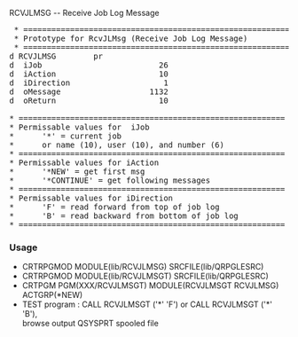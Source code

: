 RCVJLMSG -- Receive Job Log Message

<pre>
 * =========================================================
 * Prototype for RcvJLMsg (Receive Job Log Message)         
 * =========================================================
d RCVJLMSG        pr                                        
d  iJob                         26                          
d  iAction                      10                          
d  iDirection                    1                          
d  oMessage                   1132                          
d  oReturn                      10                          

* =========================================================
* Permissable values for  iJob                             
*      '*' = current job                                   
*      or name (10), user (10), and number (6)             
* =========================================================
* Permissable values for iAction                           
*      '*NEW' = get first msg                              
*      '*CONTINUE' = get following messages                
* =========================================================
* Permissable values for iDirection                        
*      'F' = read forward from top of job log              
*      'B' = read backward from bottom of job log          
* =========================================================
</pre>     

<h3>Usage</h3>
<ul>
<li>CRTRPGMOD  MODULE(lib/RCVJLMSG) SRCFILE(lib/QRPGLESRC)</li>
<li>CRTRPGMOD  MODULE(lib/RCVJLMSGT) SRCFILE(lib/QRPGLESRC)</li>
<li>CRTPGM     PGM(XXX/RCVJLMSGT) MODULE(RCVJLMSGT RCVJLMSG) ACTGRP(*NEW)</li>
<li>TEST program : CALL RCVJLMSGT ('*' 'F') or CALL RCVJLMSGT ('*' 'B'),<br /> browse output QSYSPRT spooled file</li>  
</ul>
